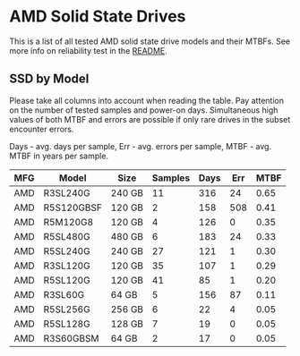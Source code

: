 AMD Solid State Drives
======================

This is a list of all tested AMD solid state drive models and their MTBFs. See
more info on reliability test in the [README](https://github.com/linuxhw/SMART).

SSD by Model
------------

Please take all columns into account when reading the table. Pay attention on the
number of tested samples and power-on days. Simultaneous high values of both MTBF
and errors are possible if only rare drives in the subset encounter errors.

Days - avg. days per sample,
Err  - avg. errors per sample,
MTBF - avg. MTBF in years per sample.

| MFG       | Model              | Size   | Samples | Days  | Err   | MTBF |
|-----------|--------------------|--------|---------|-------|-------|------|
| AMD       | R3SL240G           | 240 GB | 11      | 316   | 24    | 0.65   |
| AMD       | R5S120GBSF         | 120 GB | 2       | 158   | 508   | 0.41   |
| AMD       | R5M120G8           | 120 GB | 4       | 126   | 0     | 0.35   |
| AMD       | R5SL480G           | 480 GB | 6       | 183   | 24    | 0.33   |
| AMD       | R5SL240G           | 240 GB | 27      | 121   | 1     | 0.30   |
| AMD       | R3SL120G           | 120 GB | 35      | 107   | 1     | 0.29   |
| AMD       | R5SL120G           | 120 GB | 41      | 85    | 1     | 0.20   |
| AMD       | R3SL60G            | 64 GB  | 5       | 156   | 87    | 0.11   |
| AMD       | R5SL256G           | 256 GB | 6       | 22    | 4     | 0.05   |
| AMD       | R5SL128G           | 128 GB | 7       | 19    | 0     | 0.05   |
| AMD       | R3S60GBSM          | 64 GB  | 2       | 17    | 0     | 0.05   |

